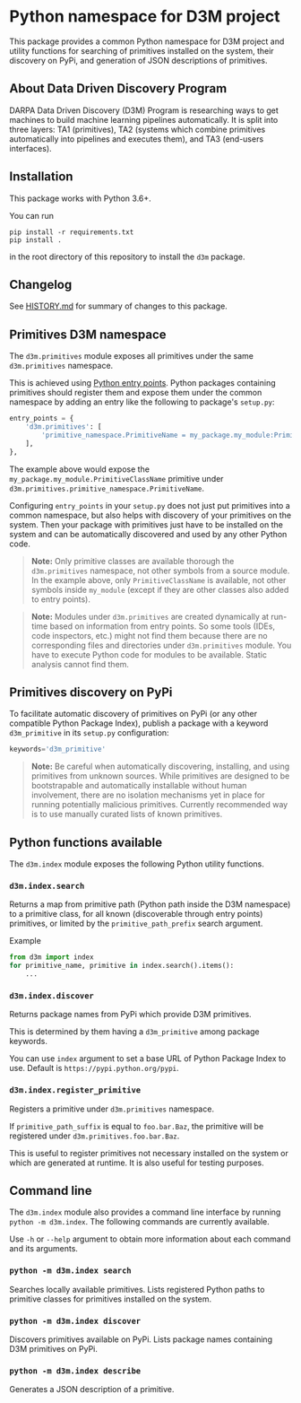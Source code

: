 # Python namespace for D3M project

This package provides a common Python namespace for D3M project and utility functions for searching of primitives
installed on the system, their discovery on PyPi, and generation of JSON descriptions of primitives.

## About Data Driven Discovery Program

DARPA Data Driven Discovery (D3M) Program is researching ways to get machines to build
machine learning pipelines automatically. It is split into three layers:
TA1 (primitives), TA2 (systems which combine primitives automatically into pipelines
and executes them), and TA3 (end-users interfaces).

## Installation

This package works with Python 3.6+.

You can run
```
pip install -r requirements.txt
pip install .
```
in the root directory of this repository to install the `d3m` package.

## Changelog

See [HISTORY.md](./HISTORY.md) for summary of changes to this package.

## Primitives D3M namespace

The `d3m.primitives` module exposes all primitives under the same `d3m.primitives` namespace.

This is achieved using [Python entry points](https://setuptools.readthedocs.io/en/latest/setuptools.html#dynamic-discovery-of-services-and-plugins).
Python packages containing primitives should register them and expose them under the common
namespace by adding an entry like the following to package's `setup.py`:

```python
entry_points = {
    'd3m.primitives': [
        'primitive_namespace.PrimitiveName = my_package.my_module:PrimitiveClassName',
    ],
},
```

The example above would expose the `my_package.my_module.PrimitiveClassName` primitive under
`d3m.primitives.primitive_namespace.PrimitiveName`.

Configuring `entry_points` in your `setup.py` does not just put primitives into a common namespace, but also
helps with discovery of your primitives on the system. Then your package with primitives just have to be
installed on the system and can be automatically discovered and used by any other Python code.

>**Note:**
Only primitive classes are available thorough  the `d3m.primitives` namespace, not other symbols
from a source module. In the example above, only `PrimitiveClassName` is available, not other
symbols inside `my_module` (except if they are other classes also added to entry points).

<!-- -->
>**Note:**
Modules under `d3m.primitives` are created dynamically at run-time based on information from
entry points. So some tools (IDEs, code inspectors, etc.) might not find them because there are
no corresponding files and directories under `d3m.primitives` module. You have to execute Python
code for modules to be available. Static analysis cannot find them.

## Primitives discovery on PyPi

To facilitate automatic discovery of primitives on PyPi (or any other compatible Python Package Index),
publish a package with a keyword `d3m_primitive` in its `setup.py` configuration:

```python
keywords='d3m_primitive'
```

>**Note:**
Be careful when automatically discovering, installing, and using primitives from unknown sources.
While primitives are designed to be bootstrapable and automatically installable without human
involvement, there are no isolation mechanisms yet in place for running potentially malicious
primitives. Currently recommended way is to use manually curated lists of known primitives.

## Python functions available

The `d3m.index` module exposes the following Python utility functions.

### `d3m.index.search`

Returns a map from primitive path (Python path inside the D3M namespace) to a primitive class,
for all known (discoverable through entry points) primitives, or limited by the
`primitive_path_prefix` search argument.

Example

```python
from d3m import index
for primitive_name, primitive in index.search().items():
    ...
```

### `d3m.index.discover`

Returns package names from PyPi which provide D3M primitives.

This is determined by them having a `d3m_primitive` among package keywords.

You can use `index` argument to set a base URL of Python Package Index to use.
Default is `https://pypi.python.org/pypi`.

### `d3m.index.register_primitive`

Registers a primitive under `d3m.primitives` namespace.

If `primitive_path_suffix` is equal to `foo.bar.Baz`, the primitive will be registered
under `d3m.primitives.foo.bar.Baz`.

This is useful to register primitives not necessary installed on the system
or which are generated at runtime. It is also useful for testing purposes.

## Command line

The `d3m.index` module also provides a command line interface by running
`python -m d3m.index`. The following commands are currently available.

Use `-h` or `--help` argument to obtain more information about each command
and its arguments.

### `python -m d3m.index search`

Searches locally available primitives. Lists registered Python paths to
primitive classes for primitives installed on the system.

### `python -m d3m.index discover`

Discovers primitives available on PyPi. Lists package names containing D3M
primitives on PyPi.

### `python -m d3m.index describe`

Generates a JSON description of a primitive.
